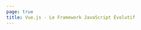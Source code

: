 ```yaml
---
page: true
title: Vue.js - Le Framework JavaScript Évolutif
---
```


<script setup>
import Home from '@theme/components/Home.vue'
</script>

<Home />
